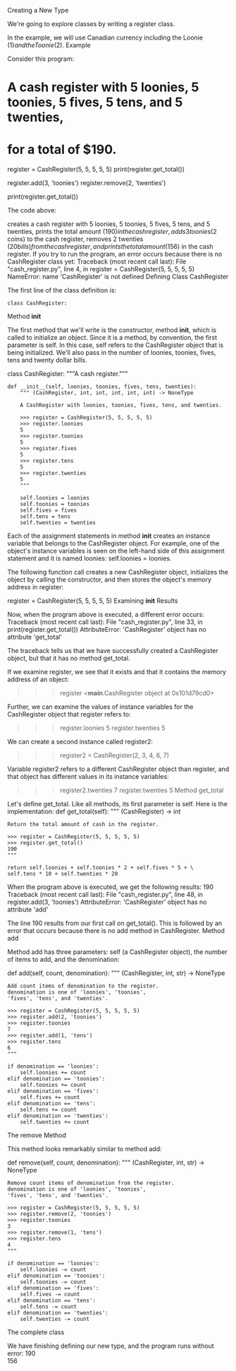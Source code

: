Creating a New Type

We're going to explore classes by writing a register class.

In the example, we will use Canadian currency including the Loonie ($1) and the Toonie ($2).
Example

Consider this program:

# A cash register with 5 loonies, 5 toonies, 5 fives, 5 tens, and 5 twenties,
# for a total of $190.
register = CashRegister(5, 5, 5, 5, 5)
print(register.get_total())

register.add(3, 'toonies')
register.remove(2, 'twenties')

print(register.get_total())

The code above:

creates a cash register with 5 loonies, 5 toonies, 5 fives, 5 tens, and 5 twenties,
prints the total amount ($190) in the cash register,
adds 3 toonies ($2 coins) to the cash register,
removes 2 twenties ($20 bills) from the cash register, and
prints the total amount ($156) in the cash register.
If you try to run the program, an error occurs because there is no CashRegister class yet:
Traceback (most recent call last):
  File "cash_register.py", line 4, in 
    register = CashRegister(5, 5, 5, 5, 5)
  NameError: name 'CashRegister' is not defined	
Defining Class CashRegister

The first line of the class definition is:

    class CashRegister:
    
Method __init__

The first method that we'll write is the constructor, method __init__, which is called to initialize an object. Since it is a method, by convention, the first parameter is self. In this case, self refers to the CashRegister object that is being initialized. We'll also pass in the number of loonies, toonies, fives, tens and twenty dollar bills.

class CashRegister:
    """A cash register."""

    def __init__(self, loonies, toonies, fives, tens, twenties):
        """ (CashRegister, int, int, int, int, int) -> NoneType

        A CashRegister with loonies, toonies, fives, tens, and twenties.

        >>> register = CashRegister(5, 5, 5, 5, 5)
        >>> register.loonies
        5
        >>> register.toonies
        5
        >>> register.fives
        5
        >>> register.tens
        5
        >>> register.twenties
        5
        """

        self.loonies = loonies
        self.toonies = toonies
        self.fives = fives
        self.tens = tens
        self.twenties = twenties

Each of the assignment statements in method __init__ creates an instance variable that belongs to the CashRegister object. For example, one of the object's instance variables is seen on the left-hand side of this assignment statement and it is named loonies:
self.loonies = loonies.

The following function call creates a new CashRegister object, initializes the object by calling the constructor, and then stores the object's memory address in register:

register = CashRegister(5, 5, 5, 5, 5)
Examining __init__ Results

Now, when the program above is executed, a different error occurs:
Traceback (most recent call last):
  File "cash_register.py", line 33, in 
    print(register.get_total())
  AttributeError: 'CashRegister' object has no attribute 'get_total'

The traceback tells us that we have successfully created a CashRegister object, but that it has no method get_total.

If we examine register, we see that it exists and that it contains the memory address of an object:
>>> register
<__main__.CashRegister object at 0x101d79cd0>

Further, we can examine the values of instance variables for the CashRegister object that register refers to:
>>> register.loonies
5
>>> register.twenties
5

We can create a second instance called register2:
>>> register2 = CashRegister(2, 3, 4, 6, 7)

Variable register2 refers to a different CashRegister object than register, and that object has different values in its instance variables:
>>> register2.twenties
7
>>> register.twenties
5
Method get_total

Let's define get_total. Like all methods, its first parameter is self. Here is the implementation:
def get_total(self):
    """ (CashRegister) -> int

    Return the total amount of cash in the register.

    >>> register = CashRegister(5, 5, 5, 5, 5)
    >>> register.get_total()
    190
    """

    return self.loonies + self.toonies * 2 + self.fives * 5 + \
    self.tens * 10 + self.twenties * 20

When the program above is executed, we get the following results:
190
Traceback (most recent call last):
  File "cash_register.py", line 48, in 
    register.add(3, 'toonies')
  AttributeError: 'CashRegister' object has no attribute 'add'

The line 190 results from our first call on get_total(). This is followed by an error that occurs because there is no add method in CashRegister.
Method add

Method add has three parameters: self (a CashRegister object), the number of items to add, and the denomination:

def add(self, count, denomination):
    """ (CashRegister, int, str) -> NoneType

    Add count items of denomination to the register.
    denomination is one of 'loonies', 'toonies',
    'fives', 'tens', and 'twenties'.

    >>> register = CashRegister(5, 5, 5, 5, 5)
    >>> register.add(2, 'toonies')
    >>> register.toonies
    7
    >>> register.add(1, 'tens')
    >>> register.tens
    6
    """

    if denomination == 'loonies':
        self.loonies += count
    elif denomination == 'toonies':
        self.toonies += count
    elif denomination == 'fives':
        self.fives += count
    elif denomination == 'tens':
        self.tens += count
    elif denomination == 'twenties':
        self.twenties += count
The remove Method

This method looks remarkably similar to method add:

def remove(self, count, denomination):
    """ (CashRegister, int, str) -> NoneType

    Remove count items of denomination from the register.
    denomination is one of 'loonies', 'toonies',
    'fives', 'tens', and 'twenties'.

    >>> register = CashRegister(5, 5, 5, 5, 5)
    >>> register.remove(2, 'toonies')
    >>> register.toonies
    3
    >>> register.remove(1, 'tens')
    >>> register.tens
    4
    """

    if denomination == 'loonies':
        self.loonies -= count
    elif denomination == 'toonies':
        self.toonies -= count
    elif denomination == 'fives':
        self.fives -= count
    elif denomination == 'tens':
        self.tens -= count
    elif denomination == 'twenties':
        self.twenties -= count
The complete class


We have finishing defining our new type, and the program runs without error:
190			
156
